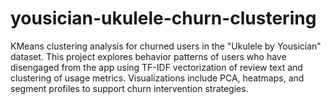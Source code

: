 # yousician-ukulele-churn-clustering
KMeans clustering analysis for churned users in the "Ukulele by Yousician" dataset. This project explores behavior patterns of users who have disengaged from the app using TF-IDF vectorization of review text and clustering of usage metrics. Visualizations include PCA, heatmaps, and segment profiles to support churn intervention strategies.
